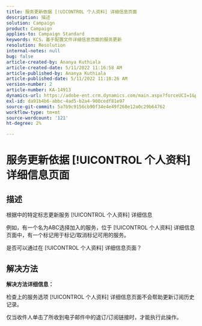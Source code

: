 ```yaml
---
title: 服务更新依据 [!UICONTROL 个人资料] 详细信息页面
description: 描述
solution: Campaign
product: Campaign
applies-to: Campaign Standard
keywords: KCS，基于配置文件详细信息页面的服务更新
resolution: Resolution
internal-notes: null
bug: false
article-created-by: Ananya Kuthiala
article-created-date: 5/11/2022 11:16:58 AM
article-published-by: Ananya Kuthiala
article-published-date: 5/11/2022 11:18:26 AM
version-number: 2
article-number: KA-14913
dynamics-url: https://adobe-ent.crm.dynamics.com/main.aspx?forceUCI=1&pagetype=entityrecord&etn=knowledgearticle&id=9bbe52db-1bd1-ec11-a7b5-0022480a8e40
exl-id: da91b4b6-abbc-4ad5-b2a4-900cedf81e97
source-git-commit: 5a7b9c9156cb90f34e4e49f268e12a0c29b64762
workflow-type: tm+mt
source-wordcount: '121'
ht-degree: 2%

---
```


# 服务更新依据 [!UICONTROL 个人资料] 详细信息页面

## 描述


根据中的特定标志更新服务 [!UICONTROL 个人资料] 详细信息

例如，有一个名为ABC选择加入的服务，位于 [!UICONTROL 个人资料] 详细信息页面中，有一个标记用于标记/取消标记可用的服务。

是否可以通过在 [!UICONTROL 个人资料] 详细信息页面？

## 解决方法

<b>解决方法详细信息：</b>

检查上的服务选项 [!UICONTROL 个人资料] 详细信息页面不会帮助更新订阅历史记录。

仅当收件人单击了所收到电子邮件中的退订/订阅链接时，才能执行此操作。
